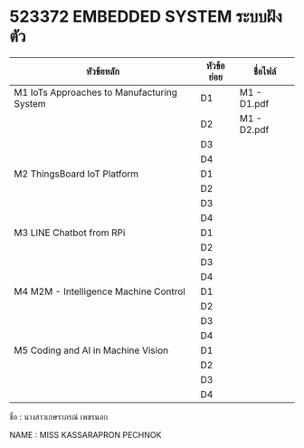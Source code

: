 # 523372 EMBEDDED SYSTEM ระบบฝังตัว
| หัวข้อหลัก | หัวข้อย่อย | ชื่อไฟล์ |
|----|----|----|
| M1 IoTs Approaches to Manufacturing System | D1 | M1 - D1.pdf |
|  | D2 | M1 - D2.pdf |
|  | D3 |  |
|  | D4 |  |
| M2  ThingsBoard IoT Platform | D1 |  |
|  | D2 |  |
|  | D3 |  |
|  | D4 |  |
| M3 LINE Chatbot from RPi | D1 |  |
|  | D2 |  |
|  | D3 |  |
|  | D4 |  |
| M4 M2M - Intelligence Machine Control | D1 |  |
|  | D2 |  |
|  | D3 |  |
|  | D4 |  |
| M5 Coding and AI in Machine Vision | D1 |  |
|  | D2 |  |
|  | D3 |  |
|  | D4 |  |

ชื่อ   :  นางสาวเกษราภรณ์ เพชรนอก

NAME :  MISS KASSARAPRON PECHNOK
